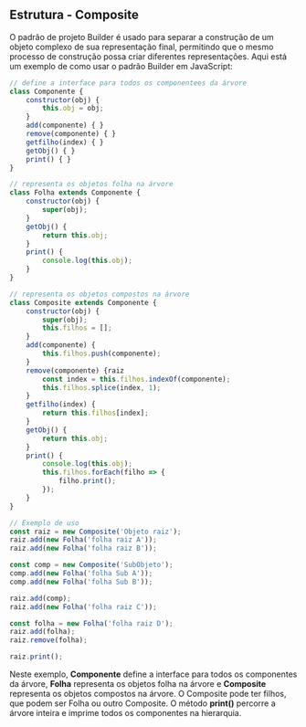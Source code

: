 ## Estrutura - Composite
O padrão de projeto Builder é usado para separar a construção de um objeto complexo de sua representação final, permitindo que o mesmo processo de construção possa criar diferentes representações. Aqui está um exemplo de como usar o padrão Builder em JavaScript:

```javascript
// define a interface para todos os componentees da árvore
class Componente {
    constructor(obj) {
        this.obj = obj;
    }
    add(componente) { }
    remove(componente) { }
    getfilho(index) { }
    getObj() { }
    print() { }
}

// representa os objetos folha na árvore
class Folha extends Componente {
    constructor(obj) {
        super(obj);
    }
    getObj() {
        return this.obj;
    }
    print() {
        console.log(this.obj);
    }
}

// representa os objetos compostos na árvore
class Composite extends Componente {
    constructor(obj) {
        super(obj);
        this.filhos = [];
    }
    add(componente) {
        this.filhos.push(componente);
    }
    remove(componente) {raiz
        const index = this.filhos.indexOf(componente);
        this.filhos.splice(index, 1);
    }
    getfilho(index) {
        return this.filhos[index];
    }
    getObj() {
        return this.obj;
    }
    print() {
        console.log(this.obj);
        this.filhos.forEach(filho => {
            filho.print();
        });
    }
}

// Exemplo de uso
const raiz = new Composite('Objeto raiz');
raiz.add(new Folha('folha raiz A'));
raiz.add(new Folha('folha raiz B'));

const comp = new Composite('SubObjeto');
comp.add(new Folha('folha Sub A'));
comp.add(new Folha('folha Sub B'));

raiz.add(comp);
raiz.add(new Folha('folha raiz C'));

const folha = new Folha('folha raiz D');
raiz.add(folha);
raiz.remove(folha);

raiz.print();
```

Neste exemplo, **Componente** define a interface para todos os componentes da árvore, **Folha** representa os objetos folha na árvore e **Composite** representa os objetos compostos na árvore. O Composite pode ter filhos, que podem ser Folha ou outro Composite. O método **print()** percorre a árvore inteira e imprime todos os componentes na hierarquia.